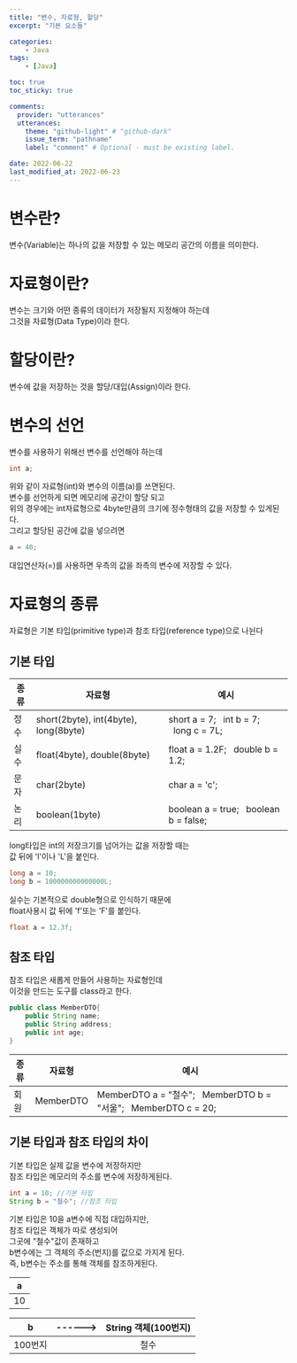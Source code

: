 ```yaml
---
title: "변수, 자료형, 할당"
excerpt: "기본 요소들"

categories:
    - Java
tags:
    - [Java]

toc: true
toc_sticky: true

comments:
  provider: "utterances"
  utterances:
    theme: "github-light" # "github-dark"
    issue_term: "pathname"
    label: "comment" # Optional - must be existing label.

date: 2022-06-22
last_modified_at: 2022-06-23
---
```

# 변수란?  
변수(Variable)는 하나의 값을 저장할 수 있는 메모리 공간의 이름을 의미한다.  
# 자료형이란?  
변수는 크기와 어떤 종류의 데이터가 저장될지 지정해야 하는데  
그것을 자료형(Data Type)이라 한다.  
# 할당이란?  
변수에 값을 저장하는 것을 할당/대입(Assign)이라 한다.  
# 변수의 선언  
변수를 사용하기 위해선 변수를 선언해야 하는데  
```java
int a;
```  
위와 같이 자료형(int)와 변수의 이름(a)를 쓰면된다.  
변수를 선언하게 되면 메모리에 공간이 할당 되고  
위의 경우에는 int자료형으로 4byte만큼의 크기에 정수형태의 값을 저장할 수 있게된다.  
그리고 할당된 공간에 값을 넣으려면  
```java
a = 40;
```
대입연산자(=)를 사용하면 우측의 값을 좌측의 변수에 저장할 수 있다.  
# 자료형의 종류  
자료형은 기본 타입(primitive type)과 참조 타입(reference type)으로 나뉜다  
## 기본 타입

|종류|자료형|예시|  
|------|---|---|  
|정수|short(2byte), int(4byte), long(8byte)|short a = 7; &nbsp;&nbsp;int b = 7; &nbsp;&nbsp;long c = 7L;|  
|실수|float(4byte), double(8byte)|float a = 1.2F; &nbsp;&nbsp;double b = 1.2;|  
|문자|char(2byte)|char a = 'c';|  
|논리|boolean(1byte)|boolean a = true; &nbsp;&nbsp;boolean b = false;|  

long타입은 int의 저장크기를 넘어가는 값을 저장할 때는  
값 뒤에 'l'이나 'L'을 붙인다.  
```java
long a = 10;
long b = 100000000000000L;
```
실수는 기본적으로 double형으로 인식하기 때문에  
float사용시 값 뒤에 'f'또는 'F'를 붙인다.  
```java
float a = 12.3f;
```
## 참조 타입
참조 타입은 새롭게 만들어 사용하는 자료형인데  
이것을 만드는 도구를 class라고 한다.
```java
public class MemberDTO{
    public String name;
    public String address;
    public int age;
}
```

|종류|자료형|예시|
|-|-|-|
|회원|MemberDTO|MemberDTO a = "철수"; &nbsp;&nbsp;MemberDTO b = "서울"; &nbsp;&nbsp;MemberDTO c = 20;|

## 기본 타입과 참조 타입의 차이
기본 타입은 실제 값을 변수에 저장하지만  
참조 타입은 메모리의 주소를 변수에 저장하게된다.  

``` java
int a = 10; //기본 타입
String b = "철수"; //참조 타입
```
기본 타입은 10을 a변수에 직접 대입하지만,  
참조 타입은 객체가 따로 생성되어  
그곳에 "철수"값이 존재하고  
b변수에는 그 객체의 주소(번지)를 값으로 가지게 된다.  
즉, b변수는 주소를 통해 객체를 참조하게된다.

|a|
|:-:|
|10|

|b|------>|String 객체(100번지)|
|:-:|:-:|:-:|
|100번지||철수|


